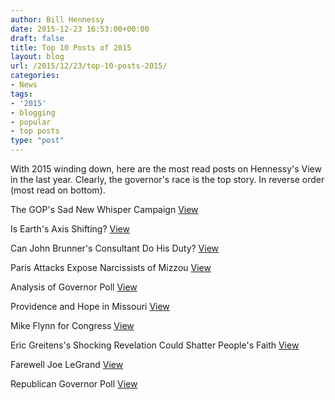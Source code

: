 ```yaml
---
author: Bill Hennessy
date: 2015-12-23 16:53:00+00:00
draft: false
title: Top 10 Posts of 2015
layout: blog
url: /2015/12/23/top-10-posts-2015/
categories:
- News
tags:
- '2015'
- blogging
- popular
- top posts
type: "post"
---
```


With 2015 winding down, here are the most read posts on Hennessy's View in the last year. Clearly, the governor's race is the top story. In reverse order (most read on bottom).

The GOP's Sad New Whisper Campaign [View](https://hennessysview.com/2015/03/21/the-gops-sad-new-whisper-campaign/)

Is Earth's Axis Shifting? [View](https://hennessysview.com/2015/07/19/analysis-of-2016-gop-governor-poll/)

Can John Brunner's Consultant Do His Duty? [View](https://hennessysview.com/2015/07/18/can-john-brunners-consultant-do-his-duty/)

Paris Attacks Expose Narcissists of Mizzou [View](https://hennessysview.com/2015/11/14/paris-attacks-expose-the-narcissists-of-mizzou/)

Analysis of Governor Poll [View](https://hennessysview.com/2015/07/19/analysis-of-2016-gop-governor-poll/)

Providence and Hope in Missouri [View](https://hennessysview.com/2015/03/05/providence-and-hope-in-missouri/)

Mike Flynn for Congress [View](https://hennessysview.com/2015/03/25/mike-flynn-for-congress/)

Eric Greitens's Shocking Revelation Could Shatter People's Faith [View](https://hennessysview.com/2015/07/14/eric-greitens-shocking-revelation-could-shatter-peoples-faith/)

Farewell Joe LeGrand [View](https://hennessysview.com/2015/08/04/farewell-joe-legrand/)

Republican Governor Poll [View](https://hennessysview.com/2015/07/12/republican-governor-poll/)

